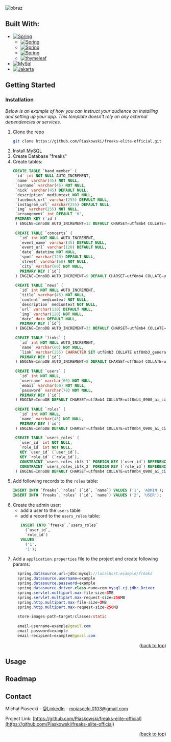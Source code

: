 <!-- Improved compatibility of back to top link: See: https://github.com/othneildrew/Best-README-Template/pull/73 -->
<a id="readme-top"></a>
<!--
*** Thanks for checking out the Best-README-Template. If you have a suggestion
*** that would make this better, please fork the repo and create a pull request
*** or simply open an issue with the tag "enhancement".
*** Don't forget to give the project a star!
*** Thanks again! Now go create something AMAZING! :D
-->



<!-- PROJECT SHIELDS -->
<!--
*** I'm using markdown "reference style" links for readability.
*** Reference links are enclosed in brackets [ ] instead of parentheses ( ).
*** See the bottom of this document for the declaration of the reference variables
*** for contributors-url, forks-url, etc. This is an optional, concise syntax you may use.
*** https://www.markdownguide.org/basic-syntax/#reference-style-links
-->
![obraz](https://github.com/user-attachments/assets/7f48d04b-e19a-48b7-bc94-26f9484a33f2)

<!-- BUILT WITH -->
## Built With:
- [![Spring][Spring Boot Starter]][spring-initializr]
  - [![Spring][Spring Boot Starter Web]][spring-initializr]
  - [![Spring][Spring Boot Starter JDBC]][spring-initializr]
  - [![Spring][Spring Boot Starter Security]][spring-initializr]
  - [![thymeleaf][thymeleaf]][spring-initializr]
- [![MySql][MySQL Connector Java]][MySQL-url]
- [![Jakarta][Jakarta Mail API]][Jakarta-url]

<!-- GETTING STARTED -->
## Getting Started
### Installation

_Below is an example of how you can instruct your audience on installing and setting up your app. This template doesn't rely on any external dependencies or services._

1. Clone the repo
   ```sh
   git clone https://github.com/Piaskowski/freaks-elite-official.git
   ```
2. Install [MySQL](https://dev.mysql.com/downloads/installer/)
3. Create Database "freaks"
4. Create tables:
   ```sql
   CREATE TABLE `band_member` (
    `id` int NOT NULL AUTO_INCREMENT,
    `name` varchar(45) NOT NULL,
    `surname` varchar(45) NOT NULL,
    `nick` varchar(45) DEFAULT NULL,
    `description` mediumtext NOT NULL,
    `facebook_url` varchar(255) DEFAULT NULL,
    `instagram_url` varchar(255) DEFAULT NULL,
    `img` varchar(255) NOT NULL,
    `arrangement` int DEFAULT '0',
    PRIMARY KEY (`id`)
    ) ENGINE=InnoDB AUTO_INCREMENT=13 DEFAULT CHARSET=utf8mb4 COLLATE=utf8mb4_0900_ai_ci;
  
    CREATE TABLE `concerts` (
      `id` int NOT NULL AUTO_INCREMENT,
      `event_name` varchar(45) DEFAULT NULL,
      `event_url` varchar(120) DEFAULT NULL,
      `date` datetime NOT NULL,
      `spot` varchar(120) DEFAULT NULL,
      `street` varchar(60) NOT NULL,
      `city` varchar(60) NOT NULL,
      PRIMARY KEY (`id`)
    ) ENGINE=InnoDB AUTO_INCREMENT=9 DEFAULT CHARSET=utf8mb4 COLLATE=utf8mb4_0900_ai_ci;
    
    CREATE TABLE `news` (
      `id` int NOT NULL AUTO_INCREMENT,
      `title` varchar(45) NOT NULL,
      `content` mediumtext NOT NULL,
      `description` mediumtext NOT NULL,
      `url` varchar(120) DEFAULT NULL,
      `img` varchar(120) NOT NULL,
      `date` date DEFAULT NULL,
      PRIMARY KEY (`id`)
    ) ENGINE=InnoDB AUTO_INCREMENT=33 DEFAULT CHARSET=utf8mb4 COLLATE=utf8mb4_0900_ai_ci;
    
    CREATE TABLE `links` (
      `id` int NOT NULL AUTO_INCREMENT,
      `name` varchar(60) NOT NULL,
      `link` varchar(255) CHARACTER SET utf8mb3 COLLATE utf8mb3_general_ci DEFAULT NULL,
      PRIMARY KEY (`id`)
    ) ENGINE=InnoDB AUTO_INCREMENT=8 DEFAULT CHARSET=utf8mb4 COLLATE=utf8mb4_0900_ai_ci;
    
    CREATE TABLE `users` (
      `id` int NOT NULL,
      `username` varchar(60) NOT NULL,
      `email` varchar(60) NOT NULL,
      `password` varchar(70) NOT NULL,
      PRIMARY KEY (`id`)
    ) ENGINE=InnoDB DEFAULT CHARSET=utf8mb4 COLLATE=utf8mb4_0900_ai_ci;
    
    CREATE TABLE `roles` (
      `id` int NOT NULL,
      `name` varchar(45) NOT NULL,
      PRIMARY KEY (`id`)
    ) ENGINE=InnoDB DEFAULT CHARSET=utf8mb4 COLLATE=utf8mb4_0900_ai_ci;
    
    CREATE TABLE `users_roles` (
      `user_id` int NOT NULL,
      `role_id` int NOT NULL,
      KEY `user_id` (`user_id`),
      KEY `role_id` (`role_id`),
      CONSTRAINT `users_roles_ibfk_1` FOREIGN KEY (`user_id`) REFERENCES `users` (`id`),
      CONSTRAINT `users_roles_ibfk_2` FOREIGN KEY (`role_id`) REFERENCES `roles` (`id`)
    ) ENGINE=InnoDB DEFAULT CHARSET=utf8mb4 COLLATE=utf8mb4_0900_ai_ci;

   ```
 5. Add following records to the `roles` table:
    ```sql
    INSERT INTO `freaks`.`roles` (`id`, `name`) VALUES ('1', 'ADMIN');
    INSERT INTO `freaks`.`roles` (`id`, `name`) VALUES ('2', 'USER');
    ```
 6. Create the admin user:
      - add a user to the `users` table
      - add a record to the `users_roles` table:
        ```sql
        INSERT INTO `freaks`.`users_roles`
          (`user_id`,
          `role_id`)
        VALUES
          ('1',
          '1');
        ```
 7. Add a `application.properties` file to the project and create following params:
      ```java
        spring.datasource.url=jdbc:mysql://localhost:example/freaks
        spring.datasource.username=example
        spring.datasource.password=example
        spring.datasource.driver-class-name=com.mysql.cj.jdbc.Driver
        spring.servlet.multipart.max-file-size=3MB
        spring.servlet.multipart.max-request-size=256MB
        spring.http.multipart.max-file-size=3MB
        spring.http.multipart.max-request-size=256MB
        
        store-images-path=target/classes/static
        
        email-username=example@gmail.com
        email-password=example
        email-recipient=examplee@gmail.com
      ```


<p align="right">(<a href="#readme-top">back to top</a>)</p>

<!-- USAGE -->
## Usage

<!-- ROADMAP -->
## Roadmap

<!-- CONTACT -->
## Contact

Michał Piasecki - [@LinkedIn](https://www.linkedin.com/in/mich-pia/) - mpiasecki.0103@gmail.com

Project Link: [https://github.com/Piaskowski/freaks-elite-official](https://github.com/Piaskowski/freaks-elite-official)

<p align="right">(<a href="#readme-top">back to top</a>)</p>

<!-- MARKDOWN LINKS & IMAGES -->
<!-- https://www.markdownguide.org/basic-syntax/#reference-style-links -->
[Spring Boot Starter]: https://img.shields.io/badge/Spring%20Boot%20Starter-4d9900?style=for-the-badge&logo=spring&logoColor=white
[Spring Boot Starter Web]: https://img.shields.io/badge/Spring%20Boot%20Starter%20Web-408000?style=for-the-badge&logo=spring&logoColor=white
[Spring Boot Starter JDBC]: https://img.shields.io/badge/Spring%20Boot%20Starter%20JDBC-408000?style=for-the-badge&logo=spring&logoColor=white
[Spring Boot Starter Security]: https://img.shields.io/badge/Spring%20Boot%20Starter%20Security-408000?style=for-the-badge&logo=spring&logoColor=white
[thymeleaf]: https://img.shields.io/badge/thymeleaf-408000?style=for-the-badge&logo=thymeleaf&logoColor=white
[spring-initializr]: https://mvnrepository.com/artifact/org.springframework.boot/spring-boot-starter-web
[MySQL Connector Java]: https://img.shields.io/badge/MySQL%20Connector/J-0769AD?style=for-the-badge&logo=mysql&logoColor=white
[MySQL-url]: https://mvnrepository.com/artifact/com.mysql/mysql-connector-j
[Jakarta Mail API]: https://img.shields.io/badge/MySQL%20Connector/J-DD0031?style=for-the-badge&logo=gmail&logoColor=white
[Jakarta-url]: https://mvnrepository.com/artifact/com.sun.mail/jakarta.mail
[Next.js]: https://img.shields.io/badge/next.js-000000?style=for-the-badge&logo=nextdotjs&logoColor=white
